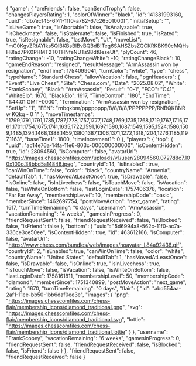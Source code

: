 {
  "game": {
    "areFriends": false,
    "canSendTrophy": false,
    "changesPlayersRating": 1,
    "colorOfWinner": "black",
    "id": 141381993160,
    "uuid": "db7ec145-6f41-11f0-a782-67c26501000f",
    "initialSetup": "",
    "isLiveGame": true,
    "isAbortable": false,
    "isAnalyzable": true,
    "isCheckmate": false,
    "isStalemate": false,
    "isFinished": true,
    "isRated": true,
    "isResignable": false,
    "lastMove": "Ut",
    "moveList": "mC0KgvZRfAYIks5QlBKBsBIBvBQBdB!Teg6SAHSZbsZQCKRKBK90cMQHsH8!ad7PK0PHMT2T0THNfeNUTs98dt8eseUt",
    "plyCount": 46,
    "ratingChange": -10,
    "ratingChangeWhite": -10,
    "ratingChangeBlack": 10,
    "gameEndReason": "resigned",
    "resultMessage": "ArmAssassin won by resignation",
    "endTime": 1754099041,
    "turnColor": "white",
    "type": "chess",
    "typeName": "Standard Chess",
    "allowVacation": false,
    "pgnHeaders": {
      "Event": "Live Chess",
      "Site": "Chess.com",
      "Date": "2025.08.02",
      "White": "FrankScobey",
      "Black": "ArmAssassin",
      "Result": "0-1",
      "ECO": "C41",
      "WhiteElo": 1670,
      "BlackElo": 1617,
      "TimeControl": "180",
      "EndTime": "1:44:01 GMT+0000",
      "Termination": "ArmAssassin won by resignation",
      "SetUp": "1",
      "FEN": "rnbqkbnr/pppppppp/8/8/8/8/PPPPPPPP/RNBQKBNR w KQkq - 0 1"
    },
    "moveTimestamps": "1799,1791,1791,1785,1787,1778,1757,1777,1748,1769,1735,1768,1719,1767,1716,1761,1701,1754,1675,1741,1635,1722,1591,1697,1590,1687,1549,1595,1524,1586,1509,1485,1394,1468,1388,1459,1380,1387,1306,1371,1272,1318,1204,1276,1185,1197,1163",
    "baseTime1": 1800,
    "timeIncrement1": 0
  },
  "players": {
    "top": {
      "uuid": "ac14e76a-14fa-11e6-803c-000000000000",
      "isContentHidden": true,
      "id": 28094560,
      "isComputer": false,
      "avatarUrl": "https://images.chesscomfiles.com/uploads/v1/user/28094560.0727d8c7.100x100o.38bbd5a14846.jpeg",
      "countryId": 14,
      "isEnabled": true,
      "canWinOnTime": false,
      "color": "black",
      "countryName": "Armenia",
      "defaultTab": 1,
      "hasMovedAtLeastOnce": true,
      "isDrawable": false,
      "isOnline": false,
      "isInLivechess": false,
      "isTouchMove": false,
      "isVacation": false,
      "isWhiteOnBottom": false,
      "lastLoginDate": 1757406378,
      "location": "Far Far Away",
      "membershipLevel": 10,
      "membershipCode": "basic",
      "memberSince": 1462697754,
      "postMoveAction": "next_game",
      "rating": 1617,
      "turnTimeRemaining": "0 days",
      "username": "ArmAssassin",
      "vacationRemaining": "4 weeks",
      "gamesInProgress": 0,
      "friendRequestSent": false,
      "friendRequestReceived": false,
      "isBlocked": false,
      "isFriend": false
    },
    "bottom": {
      "uuid": "5d6994a8-562c-11f0-ac7a-336ce3ce50ee",
      "isContentHidden": true,
      "id": 463612166,
      "isComputer": false,
      "avatarUrl": "https://www.chess.com/bundles/web/images/noavatar_l.84a92436.gif",
      "countryId": 2,
      "isEnabled": true,
      "canWinOnTime": false,
      "color": "white",
      "countryName": "United States",
      "defaultTab": 1,
      "hasMovedAtLeastOnce": false,
      "isDrawable": false,
      "isOnline": true,
      "isInLivechess": true,
      "isTouchMove": false,
      "isVacation": false,
      "isWhiteOnBottom": false,
      "lastLoginDate": 1758161811,
      "membershipLevel": 50,
      "membershipCode": "diamond",
      "memberSince": 1751340899,
      "postMoveAction": "next_game",
      "rating": 1670,
      "turnTimeRemaining": "0 days",
      "flair": {
        "id": "abd554aa-2af1-11ee-bb50-1bb6daf0ee3e",
        "images": {
          "png": "https://images.chesscomfiles.com/chess-flair/membership_icons/diamond_traditional.png",
          "svg": "https://images.chesscomfiles.com/chess-flair/membership_icons/diamond_traditional.svg",
          "lottie": "https://images.chesscomfiles.com/chess-flair/membership_icons/diamond_traditional.lottie"
        }
      },
      "username": "FrankScobey",
      "vacationRemaining": "6 weeks",
      "gamesInProgress": 0,
      "friendRequestSent": false,
      "friendRequestReceived": false,
      "isBlocked": false,
      "isFriend": false
    }
  },
  "friendRequestSent": false,
  "friendRequestReceived": false
}
